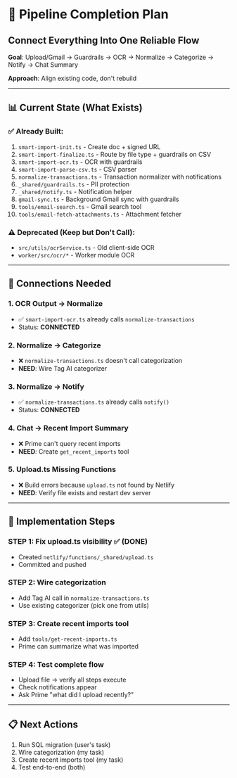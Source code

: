 # 🔗 Pipeline Completion Plan
## Connect Everything Into One Reliable Flow

**Goal**: Upload/Gmail → Guardrails → OCR → Normalize → Categorize → Notify → Chat Summary

**Approach**: Align existing code, don't rebuild

---

## 📊 **Current State (What Exists)**

### ✅ **Already Built**:
1. `smart-import-init.ts` - Create doc + signed URL
2. `smart-import-finalize.ts` - Route by file type + guardrails on CSV
3. `smart-import-ocr.ts` - OCR with guardrails
4. `smart-import-parse-csv.ts` - CSV parser
5. `normalize-transactions.ts` - Transaction normalizer with notifications
6. `_shared/guardrails.ts` - PII protection
7. `_shared/notify.ts` - Notification helper
8. `gmail-sync.ts` - Background Gmail sync with guardrails
9. `tools/email-search.ts` - Gmail search tool
10. `tools/email-fetch-attachments.ts` - Attachment fetcher

### ⚠️ **Deprecated (Keep but Don't Call)**:
- `src/utils/ocrService.ts` - Old client-side OCR
- `worker/src/ocr/*` - Worker module OCR

---

## 🔗 **Connections Needed**

### **1. OCR Output → Normalize**
- ✅ `smart-import-ocr.ts` already calls `normalize-transactions`
- Status: **CONNECTED**

### **2. Normalize → Categorize**
- ❌ `normalize-transactions.ts` doesn't call categorization
- **NEED**: Wire Tag AI categorizer

### **3. Normalize → Notify**
- ✅ `normalize-transactions.ts` already calls `notify()`
- Status: **CONNECTED**

### **4. Chat → Recent Import Summary**
- ❌ Prime can't query recent imports
- **NEED**: Create `get_recent_imports` tool

### **5. Upload.ts Missing Functions**
- ❌ Build errors because `upload.ts` not found by Netlify
- **NEED**: Verify file exists and restart dev server

---

## 🎯 **Implementation Steps**

### **STEP 1**: Fix upload.ts visibility ✅ (DONE)
- Created `netlify/functions/_shared/upload.ts`
- Committed and pushed

### **STEP 2**: Wire categorization
- Add Tag AI call in `normalize-transactions.ts`
- Use existing categorizer (pick one from utils)

### **STEP 3**: Create recent imports tool
- Add `tools/get-recent-imports.ts`
- Prime can summarize what was imported

### **STEP 4**: Test complete flow
- Upload file → verify all steps execute
- Check notifications appear
- Ask Prime "what did I upload recently?"

---

## 📋 **Next Actions**

1. Run SQL migration (user's task)
2. Wire categorization (my task)
3. Create recent imports tool (my task)
4. Test end-to-end (both)


